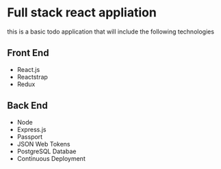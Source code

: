 # Full stack react appliation 

this is a basic todo application that will include the following technologies

## Front End
- React.js
- Reactstrap
- Redux


## Back End
- Node
- Express.js
- Passport
- JSON Web Tokens
- PostgreSQL Databae
- Continuous Deployment